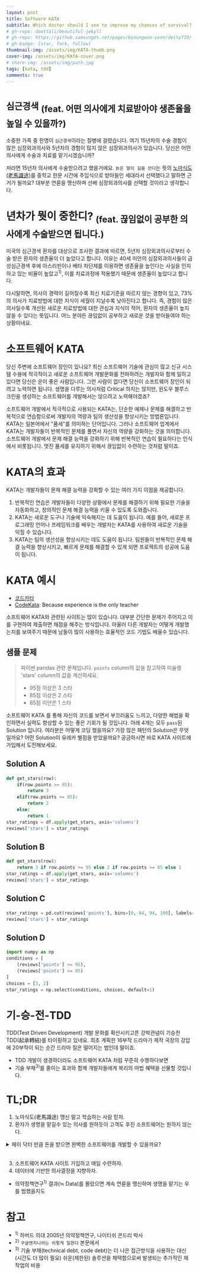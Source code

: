 ```yaml
---
layout: post
title: Software KATA
subtitle: Which doctor should I see to improve my chances of survival?
# gh-repo: daattali/beautiful-jekyll
# gh-repo: https://github.samsungds.net/pages/byoungwoo-yoon/deity719/
# gh-badge: [star, fork, follow]
thumbnail-img: /assets/img/KATA-thumb.png
cover-img: /assets/img/KATA-cover.png
# share-img: /assets/img/path.jpg
tags: [kata, tdd]
comments: true
---
```


# `심근경색` <sub>(feat. 어떤 의사에게 치료받아야 생존율을 높일 수 있을까?)</sub>
소중한 가족 중 한명이 `심근경색`이라는 질병에 걸렸습니다. 여기 15년차의 수술 경험이 많은 심장외과의사와 5년차의 경험이 많지 않은 심장외과의사가 있습니다. 당신은 어떤 의사에게 수술과 치료를 맡기시겠습니까? 

저라면 15년차 의사에게 수술받으려고 했을거에요. `늙은 말이 길을 안다`는 뜻의 [노마식도(老馬識途)](https://namu.wiki/w/%EB%85%B8%EB%A7%88%EC%8B%9D%EB%8F%84)를 중학교 한문 시간에 주입식으로 받아들인 세대라서 선택했다고 말하면 근거가 될까요? 대부분 연륜을 맹신하며 선배 심장외과의사를 선택할 것이라고 생각합니다.

# 년차가 뭣이 중한디? <sub>(feat. 끊임없이 공부한 의사에게 수술받으면 됩니다.)</sub>
미국의 심근경색 환자를 대상으로 조사한 결과에 따르면, 5년차 심장외과의사로부터 수술 받은 환자의 생존율이 더 높았다고 합니다. 이유는 40세 미만의 심장외과의사들이 급성심근경색 후에 아스리핀이나 베타 차단제를 이용하면 생존율을 높인다는 사실을 인지하고 있는 비율이 높았고<sup>1)</sup>, 이를 치료과정에 적용했기 때문에 생존율이 높았다고 합니다.

다시말하면, 의사의 경력이 길어질수록 최신 치료기준을 따르지 않는 경향이 있고, 73%의 의사가 치료방법에 대한 지식이 세월이 지날수록 낮아진다고 합니다. 즉, 경험이 많은 의사일수록 개선된 새로운 치료방법에 대한 관심과 지식이 적어, 환자의 생존율이 높지 않을 수 있다는 뜻입니다. 어느 분야든 끊임없이 공부하고 새로운 것을 받아들여야 하는 상황이네요.

# 소프트웨어 KATA
당신 주변에 소프트웨어 장인이 있나요? 최신 소프트웨어 기술에 관심이 많고 신규 시스템 수용에 적극적이고  새로운 소프트웨어 개발문화를 전파하려는 개발자와 함께 일하고 있다면 당신은 운이 좋은 사람입니다. 그런 사람이 없다면 당신이 소프트웨어 장인이 되려고 노력하면 됩니다. 생명을 다루는 의사처럼 Critical 하지는 않지만, 윈도우 블루스크린을 생성하는 소프트웨어를 개발해서는 않으려고 노력해야겠죠?

소프트웨어 개발에서 적극적으로 사용되는 KATA는, 단순한 예제나 문제를 해결하고 반복적으로 연습함으로써 개발자의 역량과 팀의 생산성을 향상시키는 방법론입니다. KATA는 일본어에서 "품세"를 의미하는 단어입니다. 그러나 소프트웨어 업계에서 KATA는 개발자들이 반복적인 문제를 풀면서 자신의 역량을 강화하는 것을 의미합니다. 소프트웨어 개발에서 문제 해결 능력을 강화하기 위해 반복적인 연습이 필요하다는 인식에서 비롯됩니다. 멋진 품세를 유지하기 위해서 끊임없이 수련하는 것처럼 말이죠.

# KATA의 효과
KATA는 개발자들이 문제 해결 능력을 강화할 수 있는 여러 가지 이점을 제공합니다. 
1. 반복적인 연습은 개발자들이 다양한 상황에서 문제를 해결하기 위해 필요한 기술을 자동화하고, 창의적인 문제 해결 능력을 키울 수 있도록 도와줍니다. 
2. KATA는 새로운 도구나 기술에 익숙해지는 데 도움이 됩니다. 예를 들어, 새로운 프로그래밍 언어나 프레임워크를 배우는 개발자는 KATA를 사용하여 새로운 기술을 익힐 수 있습니다. 
3. KATA는 팀의 생산성을 향상시키는 데도 도움이 됩니다. 팀원들이 반복적인 문제 해결 능력을 향상시키고, 빠르게 문제를 해결할 수 있게 되면 프로젝트의 성공에 도움이 됩니다.

# KATA 예시
* [코드카타](http://www.codekatas.org/)
* [CodeKata](http://codekata.com/): Because experience is the only teacher

소프트웨어 KATA와 관련된 사이트는 많이 있습니다. 대부분 간단한 문제가 주어지고 이를 구현하여 제출하면 채점을 해주는 방식입니다. 아울러 다른 개발자는 어떻게 개발했는지를 보여주기 때문에 남들이 많이 사용하는 효율적인 코드 기법도 배울수 있습니다.

## 샘플 문제
> 파이썬 pandas 관련 문제입니다. `points` column의 값을 참고하여 미슐랭 'stars' column의 값을 계산하세요.
> * 95점 이상은 3 스타
> * 85점 이상은 2 스타
> * 85점 미만은 1 스타

소프트웨어 KATA 를 통해 자신의 코드를 보면서 부끄러움도 느끼고, 다양한 해법을 확인하면서 실력도 향상할 수 있는 좋은 기회가 될 것입니다. 아래 4개는 모두 `pass`된 Solution 입니다. 여러분은 어떻게 코딩 했을까요? 가장 많은 패턴의 Solution은 무엇일까요? 어떤 Solution이 유레카 별점을 받았을까요? 궁금하시면 바로 KATA 사이트에 가입해서 도전해보세요.

## Solution A
``` python
def get_stars(row):
    if(row.points >= 95):
        return 3
    elif(row.points >= 85):
        return 2
    else:
        return 1
star_ratings = df.apply(get_stars, axis='columns')
reviews['stars'] = star_ratings
```
## Solution B
``` python
def get_stars(row):
    return 3 if row.points >= 95 else 2 if row.points >= 85 else 1
star_ratings = df.apply(get_stars, axis='columns')
reviews['stars'] = star_ratings
```
## Solution C
``` python
star_ratings = pd.cut(reviews['points'], bins=[0, 84, 94, 100], labels=[1, 2, 3])
reviews['stars'] = star_ratings
```
## Solution D
``` python
import numpy as np
conditions = [
    (reviews['points'] >= 95),
    (reviews['points'] >= 85)
]
choices = [3, 2]
star_ratings = np.select(conditions, choices, default=1)
```

# 기-승-전-TDD
TDD(Test Driven Development) 개발 문화를 확산시키고픈 강박관념이 기승전TDD(起承轉結)를 타이핑하고 있네요. 최초 계획한 16부작 드라마가 제작 국장의 강압에 20부작이 되는 순간 드라마 질은 떨어지는 법인데 말이죠.

* TDD 개발이 생경하더라도 소프트웨어 KATA 처럼 꾸준히 수행하다보면
* 기술 부채<sup>3)</sup>를 줄이는 효과와 함께 개발자들에게 복리의 마법 혜택을 선물할 것입니다.

# TL;DR
1. 노마식도(老馬識途) 맹신 말고 학습하는 사람 믿자.
2. 환자가 생명을 맡길수 있는 의사를 원하듯이 고객도 후진 소프트웨어는 원하지 않는다. 

<details>
<summary>페이 닥터 만큼 돈을 받으면 완벽한 소프트웨어를 개발할 수 있을까요?</summary>

<div markdown="1">

* 완벽한(버그 없는) Software 없습니다.<sup>2)</sup>
* 끊임없이 도전하고 도전에서 배운 것을 가지고 개선하는 것이 가장 좋은 Software 입니다.

![Why](../assets/img/KATA_why_not_work_why_work.png)
</div>

</details>
<br>

3. 소프트웨어 KATA 사이트 가입하고 매일 수련하자.
4. 데이터에 기반한 의사결정을 지향하자. 

* 의약정책연구<sup>1)</sup> 결과(≒ Data)를 몰랐으면 계속 연륜을 맹신하며 생명을 맡기는 우를 범했을지도

# 참고
* <sup>1)</sup> 하버드 의대 2005년 의약정책연구, 나이티쉬 콘드리 박사
* <sup>2)</sup> `구글엔지니어는 이렇게 일한다` 본문에서
* <sup>3)</sup> 기술 부채(technical debt, code debt)는 더 나은 접근방식을 사용하는 대신(시간도 더 많이 필요) 쉬운(제한된) 솔루션을 채택함으로써 발생되는 추가적인 재작업의 비용